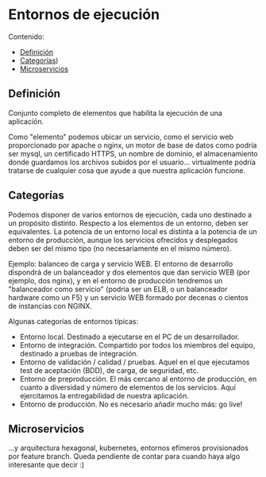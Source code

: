 # Entornos de ejecución

Contenido:

- [Definición](#definición)
- [Categorías](#categorías))
- [Microservicios](#microservicios)

## Definición

Conjunto completo de elementos que habilita la ejecución de una aplicación.

Como "elemento" podemos ubicar un servicio, como el servicio web proporcionado por apache o nginx, un motor de base de datos como podría ser mysql, un certificado HTTPS, un nombre de dominio, el almacenamiento donde guardamos los archivos subidos por el usuario... virtualmente podría tratarse de cualquier cosa que ayude a que nuestra aplicación funcione.

## Categorías

Podemos disponer de varios entornos de ejecución, cada uno destinado a un propósito distinto. Respecto a los elementos de un entorno, deben ser equivalentes. La potencia de un entorno local es distinta a la potencia de un entorno de producción, aunque los servicios ofrecidos y desplegados deben ser del mismo tipo (no necesariamente en el mismo número).

Ejemplo: balanceo de carga y servicio WEB. El entorno de desarrollo dispondrá de un balanceador y dos elementos que dan servicio WEB (por ejemplo, dos nginx), y en el entorno de producción tendremos un "balanceador como servicio" (podría ser un ELB, o un balanceador hardware como un F5) y un servicio WEB formado por decenas o cientos de instancias con NGINX.

Algunas categorías de entornos típicas:
 
- Entorno local. Destinado a ejecutarse en el PC de un desarrollador.
- Entorno de integración. Compartido por todos los miembros del equipo, destinado a pruebas de integración.
- Entorno de validación / calidad / pruebas. Aquel en el que ejecutamos test de aceptación (BDD), de carga, de seguridad, etc.
- Entorno de preproducción. El más cercano al entorno de producción, en cuanto a diversidad y número de elementos de los servicios. Aquí ejercitamos la entregabilidad de nuestra aplicación.
- Entorno de producción. No es necesario añadir mucho más: go live!

## Microservicios

...y arquitectura hexagonal, kubernetes, entornos efímeros provisionados por feature branch. Queda pendiente de contar para cuando haya algo interesante que decir :)
